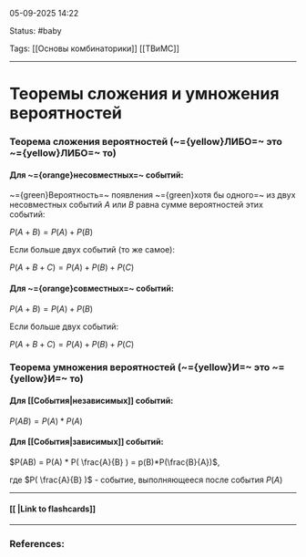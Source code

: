 
05-09-2025 14:22

Status: #baby 

Tags: [[Основы комбинаторики]] [[ТВиМС]]

---
# Теоремы сложения и умножения вероятностей


### Теорема сложения вероятностей (~={yellow}ЛИБО=~ это ~={yellow}ЛИБО=~ то)

#### Для ~={orange}несовместных=~ событий:

~={green}Вероятность=~ появления ~={green}хотя бы одного=~ из двух несовместных событий $A$ или $B$ равна сумме вероятностей этих событий:

$P(A+B) = P(A) + P(B)$

Если больше двух событий (то же самое):

$P(A + B + C) = P(A) + P(B) + P(C)$

#### Для ~={orange}совместных=~ событий:

$P(A+B) = P(A) + P(B)$

Если больше двух событий:

$P(A + B + C) = P(A) + P(B) + P(C)$



### Теорема умножения вероятностей (~={yellow}И=~ это ~={yellow}И=~ то)

#### Для [[События|независимых]] событий:

$P(AB) = P(A)*P(A)$

#### Для [[События|зависимых]] событий:

$P(AB) = P(A) * P( \frac{A}{B} ) = p(B)*P(\frac{B}{A})$,

где $P( \frac{A}{B} )$ - событие, выполняющееся после события $P(A)$


----
#### [[ |Link to flashcards]]



---
### References:

